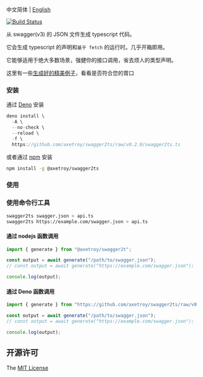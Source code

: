 中文简体 | [English](README.md)

[![Build Status](https://github.com/axetroy/swagger2ts/workflows/test/badge.svg)](https://github.com/axetroy/swagger2ts/actions)

从 swagger(v3) 的 JSON 文件生成 typescript 代码。

它会生成 typescript 的声明和`基于 fetch` 的运行时。几乎开箱即用。

它能够适用于绝大多数场景，强健你的接口调用，省去烦人的类型声明。

这里有一些[生成好的精美例子](__test__/3.0)，看看是否符合您的胃口

### 安装

通过 [Deno](https://deno.land) 安装

```typescript
deno install \
  -A \
  --no-check \
  --reload \
  -f \
  https://github.com/axetroy/swagger2ts/raw/v0.2.0/swagger2ts.ts
```

或者通过 [npm](https://npmjs.com) 安装

```bash
npm install -g @axetroy/swagger2ts
```

### 使用

### 使用命令行工具

```bash
swagger2ts swagger.json > api.ts
swagger2ts https://example.com/swagger.json > api.ts
```

#### 通过 nodejs 函数调用

```js
import { generate } from "@axetroy/swagger2t";

const output = await generate("/path/to/swagger.json");
// const output = await generate("https://example.com/swagger.json");

console.log(output);
```

#### 通过 Deno 函数调用

```ts
import { generate } from "https://github.com/axetroy/swagger2ts/raw/v0.2.0/generate.ts";

const output = await generate("/path/to/swagger.json");
// const output = await generate("https://example.com/swagger.json");

console.log(output);
```

## 开源许可

The [MIT License](LICENSE)
